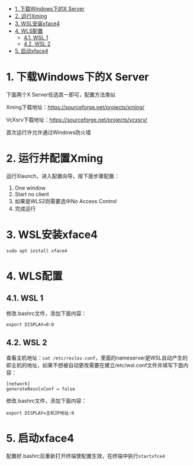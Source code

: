 <!-- TOC -->

- [1. 下载Windows下的X Server](#1-下载windows下的x-server)
- [2. 运行Xming](#2-运行xming)
- [3. WSL安装xface4](#3-wsl安装xface4)
- [4. WLS配置](#4-wls配置)
    - [4.1. WSL 1](#41-wsl-1)
    - [4.2. WSL 2](#42-wsl-2)
- [5. 启动xface4](#5-启动xface4)

<!-- /TOC -->

# 1. 下载Windows下的X Server

下面两个X Server任选其一即可，配置方法类似

Xming下载地址：https://sourceforge.net/projects/xming/

VcXsrv下载地址：https://sourceforge.net/projects/vcxsrv/

首次运行许允许通过Windows防火墙

# 2. 运行并配置Xming

运行Xlaunch，进入配置向导，按下面步骤配置：

1. One window
2. Start no client
3. 如果是WLS2则需要选中No Access Control
4. 完成运行

# 3. WSL安装xface4

`sudo apt install xface4`

# 4. WLS配置

## 4.1. WSL 1

修改.bashrc文件，添加下面内容：

```shell
export DISPLAY=0:0
```

## 4.2. WSL 2

查看主机地址：`cat /etc/reslov.conf`，里面的nameserver是WSL自动产生的即主机的地址，如果不想被自动更改需要在建立/etc/wsl.conf文件并填写下面内容：

```shell
[network]
generateResolvConf = false
```

修改.bashrc文件，添加下面内容：

```shell
export DISPLAY=主机IP地址:0
```

# 5. 启动xface4

配置好.bashrc后重新打开终端使配置生效，在终端中执行`startxfce4`
